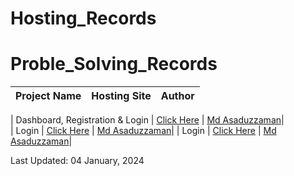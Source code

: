# Hosting_Records

# Proble_Solving_Records

| Project Name | Hosting Site | Author |
| -- | -------- | ----------- |

| Dashboard, Registration & Login | [Click Here](https://moasaduzzaman.github.io/Practice1/index.html) | [Md Asaduzzaman](https://www.linkedin.com/in/mdasaduzzaman858/)|  
| Login | [Click Here](https://moasaduzzaman.github.io/Practice2/) | [Md Asaduzzaman](https://www.linkedin.com/in/mdasaduzzaman858/)| 
| Login | [Click Here](https://moasaduzzaman.github.io/Practice3/) | [Md Asaduzzaman](https://www.linkedin.com/in/mdasaduzzaman858/)| 

Last Updated: 04 January, 2024
